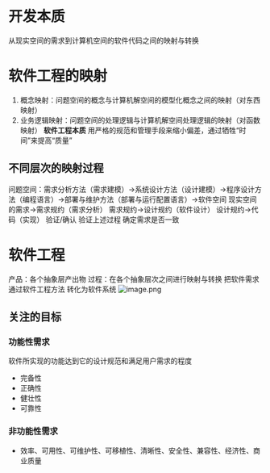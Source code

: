 # 开发本质
从现实空间的需求到计算机空间的软件代码之间的映射与转换
# 软件工程的映射
1. 概念映射：问题空间的概念与计算机解空间的模型化概念之间的映射（对东西映射）
2. 业务逻辑映射：问题空间的处理逻辑与计算机解空间处理逻辑的映射（对函数映射）
**软件工程本质**
用严格的规范和管理手段来缩小偏差，通过牺牲“时间”来提高“质量”
## 不同层次的映射过程
问题空间：需求分析方法（需求建模）->系统设计方法（设计建模）->程序设计方法（编程语言）->部署与维护方法（部署与运行配置语言）->软件空间
现实空间的需求->需求规约（需求分析）
需求规约->设计规约（软件设计）
设计规约->代码（实现）
验证/确认 验证上述过程 确定需求是否一致
# 软件工程
产品：各个抽象层产出物
过程：在各个抽象层次之间进行映射与转换
把软件需求 通过软件工程方法 转化为软件系统
![image.png](https://s2.loli.net/2024/06/20/XPBh6Vev8AIulSm.png)
## 关注的目标
### 功能性需求
软件所实现的功能达到它的设计规范和满足用户需求的程度
- 完备性
- 正确性
- 健壮性
- 可靠性
### 非功能性需求
- 效率、可用性、可维护性、可移植性、清晰性、安全性、兼容性、经济性、商业质量

